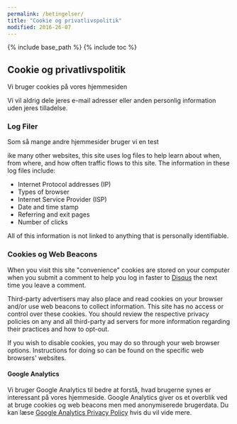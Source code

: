 ```yaml
---
permalink: /betingelser/
title: "Cookie og privatlivspolitik"
modified: 2016-26-07
---
```


{% include base_path %}
{% include toc %}

## Cookie og privatlivspolitik

Vi bruger cookies på vores hjemmesiden

Vi vil aldrig dele jeres e-mail adresser eller anden personlig information uden jeres tilladelse.

### Log Filer

Som så mange andre hjemmesider bruger vi en test

ike many other websites, this site uses log files to help learn about when, from where, and how often traffic flows to this site. The information in these log files include:

* Internet Protocol addresses (IP)
* Types of browser
* Internet Service Provider (ISP)
* Date and time stamp
* Referring and exit pages
* Number of clicks

All of this information is not linked to anything that is personally identifiable.

### Cookies og Web Beacons

When you visit this site "convenience" cookies are stored on your computer when you submit a comment to help you log in faster to [Disqus](http://disqus.com) the next time you leave a comment.

Third-party advertisers may also place and read cookies on your browser and/or use web beacons to collect information. This site has no access or control over these cookies. You should review the respective privacy policies on any and all third-party ad servers for more information regarding their practices and how to opt-out.

If you wish to disable cookies, you may do so through your web browser options. Instructions for doing so can be found on the specific web browsers' websites.

#### Google Analytics


Vi bruger Google Analytics til bedre at forstå, hvad brugerne synes er interessant på vores hjemmeside. Google Analytics giver os et overblik ved at bruge cookies og web beacons men med anonymiserede brugerdata. Du kan læse [Google Analytics Privacy Policy](http://www.google.com/analytics/learn/privacy.html) hvis du vil vide mere.
